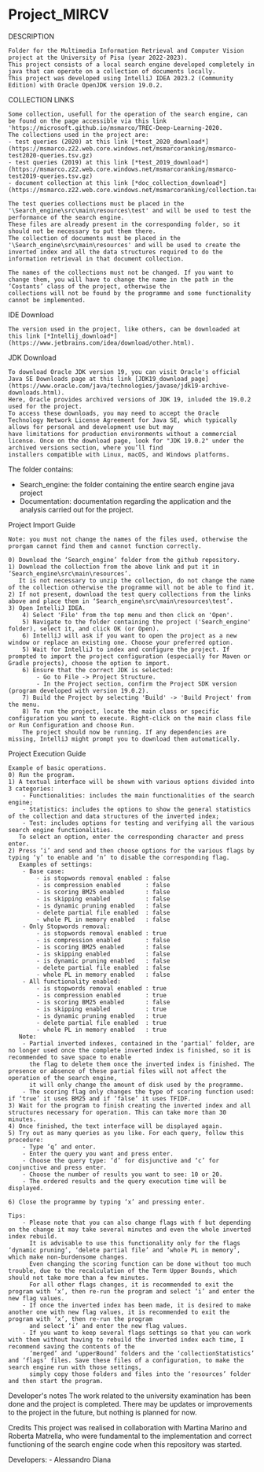 # Project_MIRCV
DESCRIPTION
	
	Folder for the Multimedia Information Retrieval and Computer Vision project at the University of Pisa (year 2022-2023).
	This project consists of a local search engine developed completely in java that can operate on a collection of documents locally. 
	This project was developed using IntelliJ IDEA 2023.2 (Community Edition) with Oracle OpenJDK version 19.0.2.


COLLECTION LINKS 
	
	Some collection, usefull for the operation of the search engine, can be found on the page accessible via this link 'https://microsoft.github.io/msmarco/TREC-Deep-Learning-2020.
	The collections used in the project are:
	- test queries (2020) at this link [*test_2020_download*](https://msmarco.z22.web.core.windows.net/msmarcoranking/msmarco-test2020-queries.tsv.gz)
  	- test queries (2019) at this link [*test_2019_download*](https://msmarco.z22.web.core.windows.net/msmarcoranking/msmarco-test2019-queries.tsv.gz)
	- document collection at this link [*doc_collection_download*](https://msmarco.z22.web.core.windows.net/msmarcoranking/collection.tar.gz)

	The test queries collections must be placed in the '\Search_engine\src\main\resources\test' and will be used to test the performance of the search engine. 
	These files are already present in the corresponding folder, so it should not be necessary to put them there.
	The collection of documents must be placed in the '\Search_engine\src\main\resources' and will be used to create the inverted index and all the data structures required to do the
	information retrieval in that document collection.
	
	The names of the collections must not be changed. If you want to change them, you will have to change the name in the path in the ‘Costants’ class of the project, otherwise the 
	collections will not be found by the programme and some functionality cannot be implemented.

IDE Download

	The version used in the project, like others, can be downloaded at this link [*Intellij_download*](https://www.jetbrains.com/idea/download/other.html). 


JDK Download
	
	To download Oracle JDK version 19, you can visit Oracle's official Java SE Downloads page at this link [JDK19_download_page](https://www.oracle.com/java/technologies/javase/jdk19-archive-downloads.html). 
	Here, Oracle provides archived versions of JDK 19, inluded the 19.0.2 used for the project.
	To access these downloads, you may need to accept the Oracle Technology Network License Agreement for Java SE, which typically allows for personal and development use but may 
	have limitations for production environments without a commercial license. Once on the download page, look for "JDK 19.0.2" under the archived versions section, where you’ll find 
	installers compatible with Linux, macOS, and Windows platforms.


The folder contains:
 - Search_engine: the folder containing the entire search engine java project
 - Documentation: documentation regarding the application and the analysis carried out for the project.


Project Import Guide
	
	Note: you must not change the names of the files used, otherwise the prorgam cannot find them and cannot function correctly.

	0) Download the ‘Search_engine’ folder from the github repository.
	1) Download the collection from the above link and put it in ‘Search_engine\src\main\resources’. 
	   It is not necessary to unzip the collection, do not change the name of the collection otherwise the programme will not be able to find it.
	2) If not present, download the test query collections from the links above and place them in ‘Search_engine\src\main\resources\test’.
	3) Open IntelliJ IDEA.
    	4) Select 'File' from the top menu and then click on 'Open'.
    	5) Navigate to the folder containing the project ('Search_engine' folder), select it, and click OK (or Open).
    	6) IntelliJ will ask if you want to open the project as a new window or replace an existing one. Choose your preferred option.
    	5) Wait for IntelliJ to index and configure the project. If prompted to import the project configuration (especially for Maven or Gradle projects), choose the option to import.
    	6) Ensure that the correct JDK is selected:
        	- Go to File -> Project Structure.
        	- In the Project section, confirm the Project SDK version (program developed with version 19.0.2).
    	7) Build the Project by selecting 'Build' -> 'Build Project' from the menu.
    	8) To run the project, locate the main class or specific configuration you want to execute. Right-click on the main class file or Run Configuration and choose Run.
		The project should now be running. If any dependencies are missing, IntelliJ might prompt you to download them automatically.


Project Execution Guide
	
	Example of basic operations.
	0) Run the program.
	1) A textual interface will be shown with various options divided into 3 categories:
		- Functionalities: includes the main functionalities of the search engine;
		- Statistics: includes the options to show the general statistics of the collection and data structures of the inverted index; 
		- Test: includes options for testing and verifying all the various search engine functionalities.
	   To select an option, enter the corresponding character and press enter.
	2) Press ‘i’ and send and then choose options for the various flags by typing ‘y’ to enable and ‘n’ to disable the corresponding flag. 
	   Examples of settings:
		- Base case: 
			- is stopwords removal enabled : false
			- is compression enabled       : false
			- is scoring BM25 enabled      : false
			- is skipping enabled          : false
			- is dynamic pruning enabled   : false
			- delete partial file enabled  : false
			- whole PL in memory enabled   : false
		- Only Stopwords removal:
			- is stopwords removal enabled : true
			- is compression enabled       : false
			- is scoring BM25 enabled      : false
			- is skipping enabled          : false
			- is dynamic pruning enabled   : false
			- delete partial file enabled  : false
			- whole PL in memory enabled   : false 
		- All functionality enabled:
			- is stopwords removal enabled : true
			- is compression enabled       : true
			- is scoring BM25 enabled      : false
			- is skipping enabled          : true
			- is dynamic pruning enabled   : true
			- delete partial file enabled  : true
			- whole PL in memory enabled   : true
	   Note: 
		- Partial inverted indexes, contained in the ‘partial’ folder, are no longer used once the complete inverted index is finished, so it is recommended to save space to enable 
		  the flag to delete them once the inverted index is finished. The presence or absence of these partial files will not affect the operation of the search engine, 
		  it will only change the amount of disk used by the programme.
		- The scoring flag only changes the type of scoring function used: if ‘true’ it uses BM25 and if ‘false’ it uses TFIDF.
	3) Wait for the program to finish creating the inverted index and all structures necessary for operation. This can take more than 30 minutes.
	4) Once finished, the text interface will be displayed again.
	5) Try out as many queries as you like. For each query, follow this procedure:
		- Type ‘q’ and enter.
		- Enter the query you want and press enter.
		- Choose the query type: ‘d’ for disjunctive and ‘c’ for conjunctive and press enter.
		- Choose the number of results you want to see: 10 or 20.
		- The ordered results and the query execution time will be displayed.

	6) Close the programme by typing ‘x’ and pressing enter.

	Tips:
		- Please note that you can also change flags with f but depending on the change it may take several minutes and even the whole inverted index rebuild. 
		  It is advisable to use this functionality only for the flags ‘dynamic pruning’, ‘delete partial file’ and ‘whole PL in memory’, which make non-burdensome changes. 
		  Even changing the scoring function can be done without too much trouble, due to the recalculation of the Term Upper Bounds, which should not take more than a few minutes.
		  For all other flags changes, it is recommended to exit the program with ‘x’, then re-run the program and select ‘i’ and enter the new flag values. 
		- If once the inverted index has been made, it is desired to make another one with new flag values, it is recommended to exit the program with ‘x’, then re-run the program
 		  and select ‘i’ and enter the new flag values.
		- If you want to keep several flags settings so that you can work with them without having to rebuild the inverted index each time, I recommend saving the contents of the 
		  ‘merged’ and ‘upperBound’ folders and the ‘collectionStatistics’ and ‘flags’ files. Save these files of a configuration, to make the search engine run with those settings,
 		  simply copy those folders and files into the ‘resources’ folder and then start the program. 
	    

Developer's notes
	The work related to the university examination has been done and the project is completed. 
	There may be updates or improvements to the project in the future, but nothing is planned for now.

Credits
	This project was realised in collaboration with Martina Marino and Roberta Matrella, who were fundamental to the implementation and correct functioning of the search engine code 
	when this repository was started. 

Developers:
	- Alessandro Diana